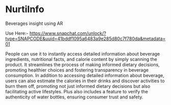 # NurtiInfo
Beverages insight using AR

Use Here:- https://www.snapchat.com/unlock/?type=SNAPCODE&uuid=41bddf1095a6483a9e285d80c7f780da&metadata=01


People can use it to instantly access detailed information about beverage ingredients, nutritional facts, and calorie content by simply scanning the product. It streamlines the process of making informed dietary decisions, promoting healthier choices and fostering transparency in beverage consumption. In addition to accessing detailed information about beverage, users can also estimate the calories in their drinks and discover activities to burn them off, promoting not just informed dietary decisions but also facilitating active lifestyles. Plus also includes a feature to verify the authenticity of water bottles, ensuring consumer trust and safety.
